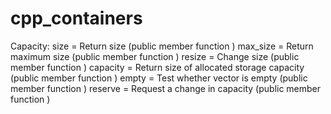 # cpp_containers

Capacity:
size = Return size (public member function )
max_size = Return maximum size (public member function )
resize = Change size (public member function )
capacity = Return size of allocated storage capacity (public member function )
empty = Test whether vector is empty (public member function )
reserve = Request a change in capacity (public member function )
